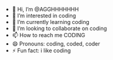- 👋 Hi, I’m @AGGHHHHHHH
- 👀 I’m interested in coding
- 🌱 I’m currently learning coding
- 💞️ I’m looking to collaborate on coding
- 📫 How to reach me CODING
- 😄 Pronouns: coding, coded, coder
- ⚡ Fun fact: i like coding

<!---
AGGHHHHHHH/AGGHHHHHHH is a ✨ special ✨ repository because its `README.md` (this file) appears on your GitHub profile.
You can click the Preview link to take a look at your changes.
--->

